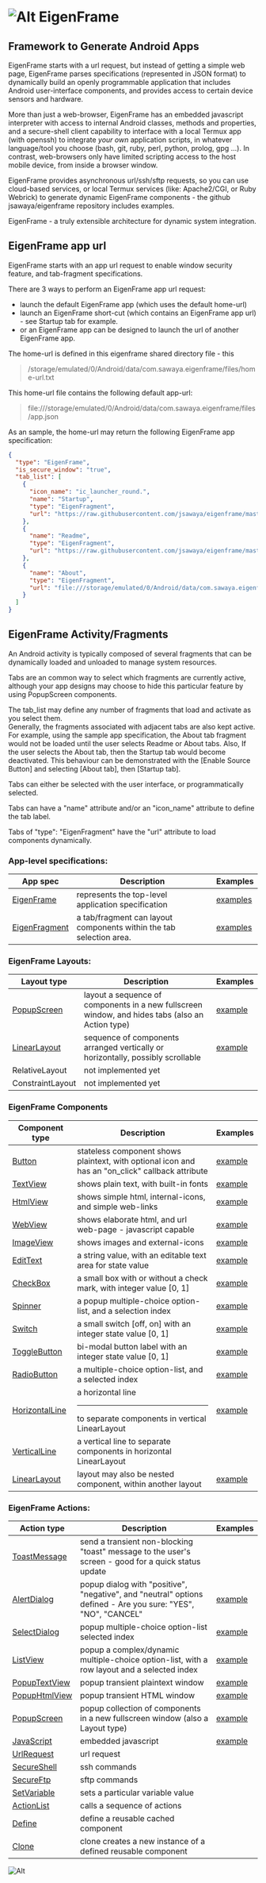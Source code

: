 # ![Alt](web/res/icon/mipmap-mdpi/ic_launcher_round.png "eigenframe") EigenFrame
## Framework to Generate Android Apps

EigenFrame starts with a url request, but instead of getting a simple web page, 
EigenFrame parses specifications (represented in JSON format) to dynamically build an openly programmable application that 
includes Android user-interface components, and provides access to certain device sensors and hardware.  

More than just a web-browser, EigenFrame has an embedded javascript interpreter with access to internal Android classes,
methods and properties, and a secure-shell client capability to interface with a local Termux app (with openssh)
to integrate *your own* application scripts, in whatever language/tool you choose (bash, git, ruby, perl, python, prolog, gpg ...).
In contrast, web-browsers only have limited scripting access to the host mobile device, from inside a browser window.  

EigenFrame provides asynchronous url/ssh/sftp requests, so you can use cloud-based services, or local Termux services 
(like: Apache2/CGI, or Ruby Webrick) to generate dynamic EigenFrame components - the github jsawaya/eigenframe repository includes examples. 
 
EigenFrame - a truly extensible architecture for dynamic system integration.

## EigenFrame app url

EigenFrame starts with an app url request to enable window security feature, 
and tab-fragment specifications.  

There are 3 ways to perform an EigenFrame app url request:
* launch the default EigenFrame app (which uses the default home-url)
* launch an EigenFrame short-cut (which contains an EigenFrame app url) - see Startup tab for example.
* or an EigenFrame app can be designed to launch the url of another EigenFrame app.

The home-url is defined in this eigenframe shared directory file - this 
> /storage/emulated/0/Android/data/com.sawaya.eigenframe/files/home-url.txt

This home-url file contains the following default app-url:
> file:///storage/emulated/0/Android/data/com.sawaya.eigenframe/files/app.json

As an sample, the home-url may return the following EigenFrame app specification:
```json
{
  "type": "EigenFrame",
  "is_secure_window": "true",
  "tab_list": [
    {
      "icon_name": "ic_launcher_round.",
      "name": "Startup",
      "type": "EigenFragment",
      "url": "https://raw.githubusercontent.com/jsawaya/eigenframe/master/web/frames/define-clones.json"
    },
    {
      "name": "Readme",
      "type": "EigenFragment",
      "url": "https://raw.githubusercontent.com/jsawaya/eigenframe/master/web/frames/eigenframe-readme.json"
    },
    {
      "name": "About",
      "type": "EigenFragment",
      "url": "file:///storage/emulated/0/Android/data/com.sawaya.eigenframe/files/about.json"
    }
  ]
}
```

## EigenFrame Activity/Fragments

An Android activity is typically composed of several fragments that can be dynamically loaded and unloaded to manage system resources.

Tabs are an common way to select which fragments are currently active, although your app designs may 
choose to hide this particular feature by using PopupScreen components.

The tab_list may define any number of fragments that load and activate as you select them.  
Generally, the fragments associated with adjacent tabs are also kept active.
For example, using the sample app specification, the About tab fragment would not be loaded until the user selects Readme or About tabs.
Also, If the user selects the About tab, then the Startup tab would become deactivated.
This behaviour can be demonstrated with the [Enable Source Button] and selecting [About tab], then [Startup tab].

Tabs can either be selected with the user interface, or programmatically selected.

Tabs can have a "name" attribute and/or an "icon_name" attribute to define the tab label.  

Tabs of "type": "EigenFragment" have the "url" attribute to load components dynamically. 

### App-level specifications:

App spec | Description | Examples
-------------- | ----------- | --------  
[EigenFrame](./web/docs/EigenFrame.md)  | represents the top-level application specification | [examples](./web/apps/app1.json)
[EigenFragment](./web/docs/EigenFragment.md)  | a tab/fragment can layout components within the tab selection area. | [examples](./web/apps/app1.json)


### EigenFrame Layouts:

Layout type | Description | Examples
----------- | ----------- | --------  
[PopupScreen](./web/docs/PopupScreen.md) | layout a sequence of components in a new fullscreen window, and hides tabs (also an Action type) | [example](./web/frames/test-PopupScreen.json) 
[LinearLayout](./web/docs/LinearLayout.md)  | sequence of components arranged vertically or horizontally, possibly scrollable | [example](./web/frames/playlist.json) 
RelativeLayout | not implemented yet |
ConstraintLayout | not implemented yet |

### EigenFrame Components

Component type | Description | Examples
-------------- | ----------- | --------  
[Button](./web/docs/Button.md)  | stateless component shows plaintext, with optional icon and has an "on_click" callback attribute  | [example](./web/frames/test-Button.json) 
[TextView](./web/docs/TextView.md)  | shows plain text, with built-in fonts | [example](./web/frames/test-TextView.json) 
[HtmlView](./web/docs/HtmlView.md)  | shows simple html, internal-icons, and simple web-links | [example](./web/frames/test-HtmlView.json) 
[WebView](./web/docs/WebView.md)  | shows elaborate html, and url web-page  - javascript capable  | [example](./web/frames/test-WebView.json) 
[ImageView](./web/docs/ImageView.md)  | shows images and external-icons | [example](./web/frames/test-ImageView.json) 
[EditText](./web/docs/EditText.md) | a string value, with an editable text area for state value | [example](./web/frames/test-EditText.json) 
[CheckBox](./web/docs/CheckBox.md) | a small box with or without a check mark, with integer value [0, 1] |  [example](./web/frames/test-CheckBox.json) 
[Spinner](./web/docs/Spinner.md) | a popup multiple-choice option-list, and a selection index |   [example](./web/frames/test-Spinner.json) 
[Switch](./web/docs/Switch.md) | a small switch [off, on] with an integer state value [0, 1] |  [example](./web/frames/test-Switch.json) 
[ToggleButton](./web/docs/ToggleButton.md) | bi-modal button label with an integer state value [0, 1] |  [example](./web/frames/test-ToggleButton.json) 
[RadioButton](./web/docs/RadioButton.md) | a multiple-choice option-list, and a selected index | [example](./web/frames/test-RadioButton.json) 
[HorizontalLine](./web/docs/HorizontalLine.md) | a horizontal line <hr/> to separate components in vertical LinearLayout | [example](./web/frames/playlist.json) 
[VerticalLine](./web/docs/VerticalLine.md) | a vertical line to separate components in horizontal LinearLayout |  
[LinearLayout](./web/docs/LinearLayout.md)  | layout may also be nested component, within another layout | [example](./web/frames/playlist.json) 

### EigenFrame Actions:

Action type | Description | Examples
----------- | ----------- | --------  
[ToastMessage](./web/docs/ToastMessage.md) | send a transient non-blocking "toast" message to the user's screen - good for a quick status update |
[AlertDialog](./web/docs/AlertDialog.md) | popup dialog with "positive", "negative", and "neutral" options defined - Are you sure: "YES", "NO", "CANCEL"  | [example](./web/frames/test-AlertDialog.json) 
[SelectDialog](./web/docs/SelectDialog.md) | popup multiple-choice option-list selected index| [example](./web/frames/test-SelectDialog.json) 
[ListView](./web/docs/ListView.md) | popup a complex/dynamic multiple-choice option-list, with a row layout and a selected index | [example](./web/frames/test-ListView.json) 
[PopupTextView](./web/docs/PopupTextView.md) | popup transient plaintext window | [example](./web/frames/test-PopupTextView.json) 
[PopupHtmlView](./web/docs/PopupHtmlView.md) | popup transient HTML window | [example](./web/frames/test-PopupHtmlView.json) 
[PopupScreen](./web/docs/PopupScreen.md) | popup collection of components in a new fullscreen window (also a Layout type) | [example](./web/frames/test-PopupScreen.json) 
[JavaScript](./web/docs/JavaScript.md) | embedded javascript  | [example](./web/frames/test-Javascript.json) 
[UrlRequest](./web/docs/UrlRequest.md) | url request |
[SecureShell](./web/docs/SecureShell.md) | ssh commands |  
[SecureFtp](./web/docs/SecureShell.md) | sftp commands | 
[SetVariable](./web/docs/SetVariable.md) | sets a particular variable value |
[ActionList](./web/docs/ActionList.md) | calls a sequence of actions |
[Define](./web/docs/Define.md) | define a reusable cached component |
[Clone](./web/docs/Clone.md) | clone creates a new instance of a defined reusable component |


![Alt](web/res/eigenframe.png "eigenframe")


